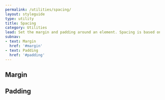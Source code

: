 ```yaml
---
permalink: /utilities/spacing/
layout: styleguide
type: utility
title: Spacing
category: Utilities
lead: Set the margin and padding around an element. Spacing is based on an 8px spacing unit model.
subnav:
- text: Margin
  href: '#margin'
- text: Padding
  href: '#padding'
---
```


## Margin

## Padding
